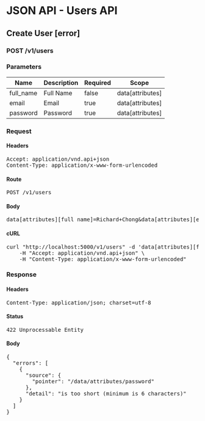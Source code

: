 # JSON API - Users API

## Create User [error]

### POST /v1/users

### Parameters

| Name | Description | Required | Scope |
|------|-------------|----------|-------|
| full_name | Full Name | false | data[attributes] |
| email | Email | true | data[attributes] |
| password | Password | true | data[attributes] |

### Request

#### Headers

<pre>Accept: application/vnd.api+json
Content-Type: application/x-www-form-urlencoded</pre>

#### Route

<pre>POST /v1/users</pre>

#### Body

<pre>data[attributes][full_name]=Richard+Chong&data[attributes][email]=test%40email.com&data[attributes][password]=12345</pre>

#### cURL

<pre class="request">curl &quot;http://localhost:5000/v1/users&quot; -d &#39;data[attributes][full_name]=Richard+Chong&amp;data[attributes][email]=test%40email.com&amp;data[attributes][password]=12345&#39; -X POST \
	-H &quot;Accept: application/vnd.api+json&quot; \
	-H &quot;Content-Type: application/x-www-form-urlencoded&quot;</pre>

### Response

#### Headers

<pre>Content-Type: application/json; charset=utf-8</pre>

#### Status

<pre>422 Unprocessable Entity</pre>

#### Body

<pre>{
  "errors": [
    {
      "source": {
        "pointer": "/data/attributes/password"
      },
      "detail": "is too short (minimum is 6 characters)"
    }
  ]
}</pre>
